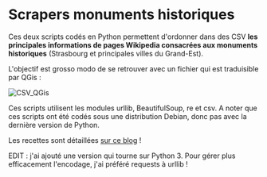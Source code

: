 # Scrapers monuments historiques

Ces deux scripts codés en Python permettent d'ordonner dans des CSV **les principales informations de pages Wikipedia consacrées aux monuments historiques** (Strasbourg et principales villes du Grand-Est).

L'objectif est grosso modo de se retrouver avec un fichier qui est traduisible par QGis :

![CSV_QGis](http://raphi.m0le.net/blog/images/monuments_ge.png)

Ces scripts utilisent les modules urllib, BeautifulSoup, re et csv. A noter que ces scripts ont été codés sous une distribution Debian, donc pas avec la dernière version de Python.

Les recettes sont détaillées [sur ce blog](http://raphi.m0le.net/blog/sraper-wikipedia-python.html) !

EDIT : j'ai ajouté une version qui tourne sur Python 3. Pour gérer plus efficacement l'encodage, j'ai préféré requests à urllib !
